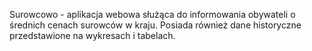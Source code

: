 Surowcowo - aplikacja webowa służąca do informowania obywateli o średnich cenach surowców w kraju.
Posiada również dane historyczne przedstawione na wykresach i tabelach.
